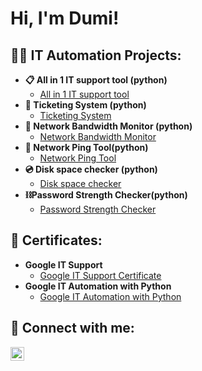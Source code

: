 <h1>Hi, I'm Dumi! </h1>

<h2>👨‍💻 IT Automation Projects:</h2>

- <b>📋 All in 1 IT support tool (python)</b>
  - [All in 1 IT support tool](https://github.com/Dumisani-Baloyi/IT-support-tools)
- <b>🎫 Ticketing System (python)</b>
  - [Ticketing System ](https://github.com/Dumisani-Baloyi/Ticketing-System)
- <b>📡 Network Bandwidth Monitor (python)</b>
  - [Network Bandwidth Monitor](https://github.com/Dumisani-Baloyi/Network-Bandwidth-Monitor)
- <b>📡 Network Ping Tool(python)</b>
  - [Network Ping Tool](https://github.com/Dumisani-Baloyi/Network-Ping)
- <b>💿 Disk space checker (python)</b>
  - [Disk space checker](https://github.com/Dumisani-Baloyi/Disk-space-checker)
- <b>⛓Password Strength Checker(python)</b>
  - [Password Strength Checker](https://github.com/Dumisani-Baloyi/Password-Strength-Checker)

<h2> 📃 Certificates:</h2>

- <b> Google IT Support </b>
  - [Google IT Support Certificate ](https://coursera.org/share/1db7dede31e9fbc714fdcb9bf91db922)
- <b> Google IT Automation with Python </b>
  - [Google IT Automation with Python](https://coursera.org/share/a0c4a2eb2c0d44620c80dddae8d329d7)


<h2> 🤳 Connect with me:</h2>

[<img align="left" alt="JoshMadakor | LinkedIn" width="22px" src="https://cdn.jsdelivr.net/npm/simple-icons@v3/icons/linkedin.svg" />][linkedin]


[linkedin]: https://linkedin.com/in/Dumisani-Baloyi

<!--
**Dumisani-Baloyi/Dumisani-Baloyi** is a ✨ _special_ ✨ repository because its `README.md` (this file) appears on your GitHub profile.

Here are some ideas to get you started:

- 🔭 I’m currently working on ...
- 🌱 I’m currently learning ...
- 👯 I’m looking to collaborate on ...
- 🤔 I’m looking for help with ...
- 💬 Ask me about ...
- 📫 How to reach me: ...
- 😄 Pronouns: ...
- ⚡ Fun fact: ...
-->
